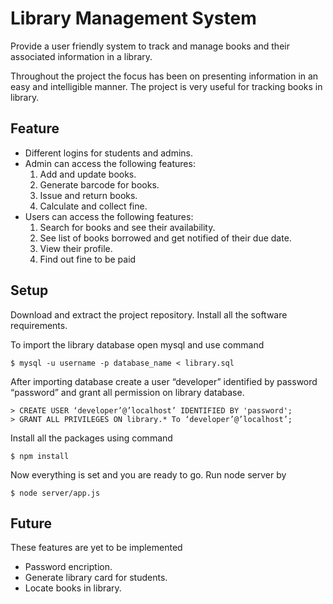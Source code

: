 # Library Management System

Provide a user friendly system to track and manage books and their associated information in a library.

Throughout the project the focus has been on presenting information in an easy and intelligible manner. The project is very useful for tracking books in library.

## Feature

* Different logins for students and admins.
* Admin can access the following features:
	1. Add and update books.
	2. Generate barcode for books.
	3. Issue and return books.
	4. Calculate and collect fine.
* Users can access the following features:
	1. Search for books and see their availability.
	2. See list of books borrowed and get notified of their due date.
	3. View their profile.
	4. Find out fine to be paid

## Setup

Download and extract the project repository. Install all the software requirements.

To import the library database open mysql and use command

    $ mysql -u username -p database_name < library.sql
After importing database create a user “developer” identified by password “password” and grant all permission on library database.

    > CREATE USER ‘developer’@’localhost’ IDENTIFIED BY 'password';
    > GRANT ALL PRIVILEGES ON library.* To ‘developer’@’localhost’;
Install all the packages using command

    $ npm install
Now everything is set and you are ready to go. Run node server by

    $ node server/app.js

## Future

These features are yet to be implemented

* Password encription.
* Generate library card for students.
* Locate books in library.

